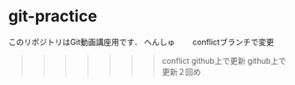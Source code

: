 # git-practice
このリポジトリはGit動画講座用です．
へんしゅ　　
conflictブランチで変更
>>>>>>> conflict
github上で更新
github上で更新２回め
